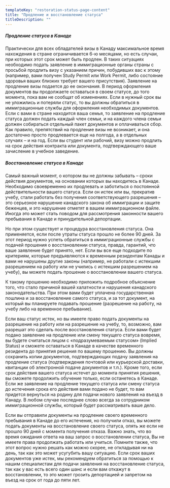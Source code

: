 ```yaml
---
templateKey: "restoration-status-page-content"
title: "Продление и восстановление статуса"
titleDescription: ""
---
```

##### Продление статуса в Канаде
Практически для всех обладателей визы в Канаду максимальное время нахождения в стране ограничивается 6-ю месяцами, но есть случаи, при которых этот срок может быть продлен. В таких ситуациях необходимо подать заявление в иммиграционные органы страны с просьбой продлить визу с указанием причин, побудивших вас к этому (например, вами получен Study  Permit или Work Permit, либо состояние здоровья ваших близких требует вашего присутствия). Заявление на продление визы подается до ее окончания.
В период оформления документов вы продолжаете оставаться в своем статусе, до того момента, пока вам не сообщат об изменениях. Если в нужный срок вы не уложились и потеряли статус, то вы должны обратиться в иммиграционные службы для оформления необходимых документов. Если с вами в стране находится ваша семья, то заявление на продление статуса должен подать каждый член семьи, и на каждого члена семьи должен собираться отдельный пакет документов и оплачиваться сбор.
Как правило, препятствий на продление визы не возникает, и она достаточно просто продлевается еще на полгода, а в отдельных случаях – и на год. Если вы студент или рабочий, визу можно продлить на срок действия контракта или документа, подтверждающего ваше зачисление в учебное заведение.

##### Восстановление статуса в Канаде

Самый важный момент, о котором вы не должны забывать – сроки действия документов, на основании которых вы находитесь в Канаде. Необходимо своевременно их продлевать и заботиться о постоянной действительности вашего статуса. Если он истек или вы, прекратив учебу, стали работать без получения соответствующего разрешения – это серьезное нарушение канадского закона об иммиграции и защите беженцев, и это нарушение отметят в вашем иммиграционном файле. Иногда это может стать поводом для рассмотрения законности вашего пребывания в Канаде и принудительной депортации.

Но при этом существует и процедура восстановления статуса. Она применяется, если после утраты статуса прошло не более 90 дней.  За этот период нужно успеть обратиться в иммиграционные службы с подачей прошения о восстановлении статуса, правда, гарантий, что ваше заявление будет принято, нет. Если вы все еще подходите по критериям, которые предъявляются к временным резидентам Канады и вами не нарушены другие законы (например, не работали с истекшим разрешением на работу или не учились с истекшим разрешением на учебу), вы можете подать прошение о восстановлении вашего статуса.

К такому прошению необходимо приложить подробное объяснение того, что стало причиной вашей халатности и нарушения канадского законодательства. При этом вами будет уплачена государственная пошлина и за восстановление самого статуса, и за тот документ, на который вы планируете подавать прошение (разрешение на работу, на учебу либо на временное пребывание).

Если ваш статус истек, но вы имеете право подать документы на разрешение на работу или на разрешение на учебу, то, возможно, вам разрешат это сделать после восстановления статуса. Если вами будет подано заявление на продление или смену текущего статуса вовремя, вы будете считаться лицом с «подразумеваемым статусом» (Implied Status) и сможете оставаться в Канаде в качестве временного резидента до принятия решения по вашему прошению. Вы должны сохранить копии документов, подтверждающих подачу заявления на продление статуса (подтверждения почтовой или курьерской доставки, квитанции об электронной подаче документов и т.п.). Кроме того, если срок действия вашего статуса истечет до момента принятия решения, вы сможете продолжить обучение только, если останетесь в Канаде. Если же заявление на продление текущего статуса или смену статуса до истечения срока его действия вами подано не будет, то вам придется вернуться на родину для подачи нового заявления на въезд в Канаду. В любом случае последнее слово всегда за сотрудником иммиграционной службы, который будет рассматривать ваше дело.

Если вы отправили документы на продление своего временного пребывания в Канаде до его истечения, но получили отказ, вы можете подать документы на восстановление своего статуса, опять же если не прошло 90 дней с момента получения отказа.
Важно знать, что во время ожидания ответа на ваш запрос о восстановлении статуса, Вы не имеете права продолжать работать или учиться. 
Помните также, что этот вопрос нужно решать как можно скорее, не откладывая ни на день, так как это может усугубить вашу ситуацию. Если срок ваших документов уже истек, мы рекомендуем обратиться за помощью к нашим специалистам для подачи заявления на восстановление статуса, так как у вас есть всего один шанс и если вам откажут в восстановлении, то это может грозить депортацией и запретом на въезд на срок от года до пяти лет.
